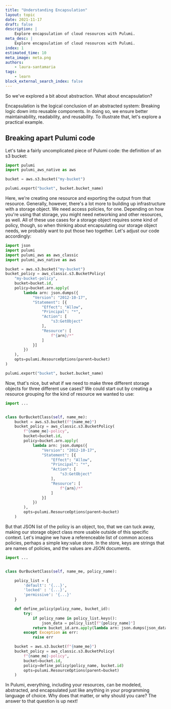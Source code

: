 ```yaml
---
title: "Understanding Encapsulation"
layout: topic
date: 2021-11-17
draft: false
description: |
    Explore encapsulation of cloud resources with Pulumi.
meta_desc: |
    Explore encapsulation of cloud resources with Pulumi.
index: 1
estimated_time: 10
meta_image: meta.png
authors:
    - laura-santamaria
tags:
    - learn
block_external_search_index: false
---
```


So we've explored a bit about abstraction. What about encapsulation?

Encapsulation is the logical conclusion of an abstracted system: Breaking logic
down into reusable components. In doing so, we ensure better maintainability,
readability, and reusability. To illustrate that, let's explore a practical
example.

## Breaking apart Pulumi code

Let's take a fairly uncomplicated piece of Pulumi code: the definition of an s3
bucket:

```python
import pulumi
import pulumi_aws_native as aws

bucket = aws.s3.bucket("my-bucket")

pulumi.export("bucket", bucket.bucket_name)
```

Here, we're creating one resource and exporting the output from that resource.
Generally, however, there's a lot more to building up infrastructure with a
storage object. We need access policies, for one. Depending on how you're using
that storage, you might need networking and other resources, as well. All of
these use cases for a storage object requires some kind of policy, though, so
when thinking about encapsulating our storage object needs, we probably want to
put those two together. Let's adjust our code accordingly:

```python
import json
import pulumi
import pulumi_aws as aws_classic
import pulumi_aws_native as aws

bucket = aws.s3.bucket("my-bucket")
bucket_policy = aws_classic.s3.BucketPolicy(
    "my-bucket-policy",
    bucket=bucket.id,
    policy=bucket.arn.apply(
        lambda arn: json.dumps({
            "Version": "2012-10-17",
            "Statement": [{
                "Effect": "Allow",
                "Principal": "*",
                "Action": [
                    "s3:GetObject"
                ],
                "Resource": [
                    f"{arn}/*"
                ]
            }]
        })
    ),
    opts=pulumi.ResourceOptions(parent=bucket)
)

pulumi.export("bucket", bucket.bucket_name)
```

Now, that's nice, but what if we need to make three different storage objects
for three different use cases? We could start out by creating a resource
grouping for the kind of resource we wanted to use:

```python
import ...


class OurBucketClass(self, name_me):
    bucket = aws.s3.bucket(f"{name_me}")
    bucket_policy = aws_classic.s3.BucketPolicy(
        f"{name_me}-policy",
        bucket=bucket.id,
        policy=bucket.arn.apply(
            lambda arn: json.dumps({
                "Version": "2012-10-17",
                "Statement": [{
                    "Effect": "Allow",
                    "Principal": "*",
                    "Action": [
                        "s3:GetObject"
                    ],
                    "Resource": [
                        f"{arn}/*"
                    ]
                }]
            })
        ),
        opts=pulumi.ResourceOptions(parent=bucket)
    )
```

But that JSON list of the policy is an object, too, that we can tuck away,
making our storage object class more usable outside of this specific context.
Let's imagine we have a referenceable list of common access policies, perhaps
a simple key:value store. In the store, keys are strings that are names of
policies, and the values are JSON documents.

```python
import ...


class OurBucketClass(self, name_me, policy_name):

    policy_list = {
        'default': '{...}',
        'locked' : '{...}',
        'permissive': '{...}'
    }

    def define_policy(policy_name, bucket_id):
        try:
            if policy_name in policy_list.keys():
                json_data = policy_list[f"{policy_name}"]
            return bucket_id.arn.apply(lambda arn: json.dumps(json_data))
        except Exception as err:
            raise err

    bucket = aws.s3.bucket(f"{name_me}")
    bucket_policy = aws_classic.s3.BucketPolicy(
        f"{name_me}-policy",
        bucket=bucket.id,
        policy=define_policy(policy_name, bucket.id)
        opts=pulumi.ResourceOptions(parent=bucket)
    )

```

In Pulumi, everything, including your resources, can be modeled, abstracted, and
encapsulated just like anything in your programming language of choice. Why does
that matter, or why should you care? The answer to that question is up next!

